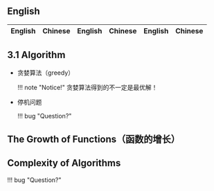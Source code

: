 ## English
|English|Chinese|English|Chinese|English|Chinese|
|:--:|:--:|:--:|:--:|:--:|:--:|

## 3.1 Algorithm
- 贪婪算法（greedy）

    !!! note "Notice!"
        贪婪算法得到的不一定是最优解！

- 停机问题

    !!! bug "Question?"

## The Growth of Functions（函数的增长）

## Complexity of Algorithms
!!! bug "Question?"